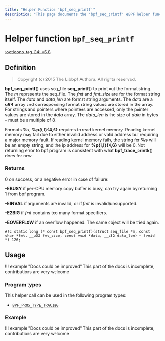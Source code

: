 ```yaml
---
title: "Helper Function 'bpf_seq_printf'"
description: "This page documents the 'bpf_seq_printf' eBPF helper function, including its definition, usage, program types that can use it, and examples."
---
```

# Helper function `bpf_seq_printf`

<!-- [FEATURE_TAG](bpf_seq_printf) -->
[:octicons-tag-24: v5.8](https://github.com/torvalds/linux/commit/492e639f0c222784e2e0f121966375f641c61b15)
<!-- [/FEATURE_TAG] -->

## Definition

> Copyright (c) 2015 The Libbpf Authors. All rights reserved.


<!-- [HELPER_FUNC_DEF] -->
**bpf_seq_printf**() uses seq_file **seq_printf**() to print out the format string. The _m_ represents the seq_file. The _fmt_ and _fmt_size_ are for the format string itself. The _data_ and _data_len_ are format string arguments. The _data_ are a **u64** array and corresponding format string values are stored in the array. For strings and pointers where pointees are accessed, only the pointer values are stored in the _data_ array. The _data_len_ is the size of _data_ in bytes - must be a multiple of 8.

Formats **%s**, **%p{i,I}{4,6}** requires to read kernel memory. Reading kernel memory may fail due to either invalid address or valid address but requiring a major memory fault. If reading kernel memory fails, the string for **%s** will be an empty string, and the ip address for **%p{i,I}{4,6}** will be 0. Not returning error to bpf program is consistent with what **bpf_trace_printk**() does for now.

### Returns

0 on success, or a negative error in case of failure:

**-EBUSY** if per-CPU memory copy buffer is busy, can try again by returning 1 from bpf program.

**-EINVAL** if arguments are invalid, or if _fmt_ is invalid/unsupported.

**-E2BIG** if _fmt_ contains too many format specifiers.

**-EOVERFLOW** if an overflow happened: The same object will be tried again.

`#!c static long (* const bpf_seq_printf)(struct seq_file *m, const char *fmt, __u32 fmt_size, const void *data, __u32 data_len) = (void *) 126;`
<!-- [/HELPER_FUNC_DEF] -->

## Usage

!!! example "Docs could be improved"
    This part of the docs is incomplete, contributions are very welcome

### Program types

This helper call can be used in the following program types:

<!-- DO NOT EDIT MANUALLY -->
<!-- [HELPER_FUNC_PROG_REF] -->
 * [`BPF_PROG_TYPE_TRACING`](../program-type/BPF_PROG_TYPE_TRACING.md)
<!-- [/HELPER_FUNC_PROG_REF] -->

### Example

!!! example "Docs could be improved"
    This part of the docs is incomplete, contributions are very welcome
